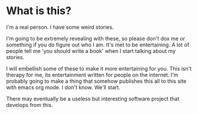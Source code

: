 # What is this?
I'm a real person.
I have some weird stories.

I'm going to be extremely revealing with these, so please don't dox me or something if you do figure out who I am.
It's met to be entertaining.
A lot of people tell me 'you should write a book' when I start talking about my stories.

I will embellish some of these to make it more entertaining for you.
This isn't therapy for me, its entertainment written for people on the internet.
I'm probably going to make a thing that somehow publishes this all to this site with emacs org mode.
I don't know.
We'll start.

There may eventually be a useless but interesting software project that develops from this.
